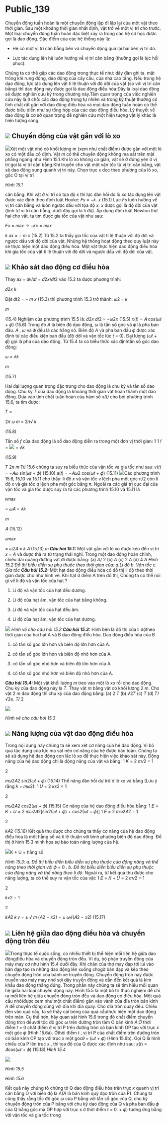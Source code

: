 # Public_139

Chuyển động tuần hoàn là một chuyển động lặp đi lặp lại của một vật theo thời gian. Sau một khoảng thời gian nhất định, vật trở về một vị trí cho trước. Một loại chuyển động tuần hoàn đặc biệt xảy ra trong các hệ cơ học được gọi là dao động. Đặc điểm của các hệ thống này là:

  * Hệ có một vị trí cân bằng bền và chuyển động qua lại hai bên vị trí đó.

  * Lực tác dụng lên hệ luôn hướng về vị trí cân bằng (thường gọi là lực hồi phục).


Chúng ta có thể gặp các dao động trong thực tế như: dây đàn ghi ta, mặt trống khi rung động, dao động của cây cầu, của nhà cao tầng.
Nếu trong hệ dao động, lực tác dụng lên vật tỉ lệ thuận với độ dời của vật (so với vị trí cân bằng) thì dao động này được gọi là dao động điều hòa.Đây là loại dao động sẽ được nghiên cứu kỹ trong chương này.Tầm quan trọng của việc nghiên cứu này là ở chỗ: các dao động trong tự nhiên và trong kỹ thuật thường có tính chất rất gần với dao động điều hòa và mọi dao động tuần hoàn có thể được biểu diễn như sự tổng hợp của các dao động điều hòa.
Lý thuyết về dao động là cơ sở quan trọng để nghiên cứu một hiện tượng vật lý khác là hiện tượng sóng.

## ![](images/image1.png) Chuyển động của vật gắn với lò xo

![](images/image2.png)Xét một vật nhỏ có khối lượng _m_ (xem như chất điểm) được gắn với một lò xo có một đầu cố định. Vật _m_ có thể chuyển động không ma sát trên mặt phẳng ngang như Hình
15.1.Khi lò xo không co giãn, vật sẽ ở đứng yên ở vị trí gọi là vị trí cân bằng.Khi truyền cho vật một vận tốc từ vị trí
cân bằng, vật sẽ dao động xung quanh vị trí này.
Chọn trục x dọc theo phương của lò xo, gốc O tại vị trí

_Hình 15.1_

cân bằng. Khi vật ở vị trí có tọa độ _x_ thì lực đàn hồi do lò xo tác dụng lên vật được xác định theo định luật Hooke:
𝐹𝑠 = −𝑘. 𝑥 (15.1)
Lực _Fs_ luôn hướng về vị trí cân bằng và luôn ngược dấu với tọa độ _x. x_ được gọi là độ dời của vật (tính từ vị trí cân bằng, dưới đây gọi là li độ).
Áp dụng định luật Newton thứ hai cho vật, ta tìm được gia tốc của vật như sau:

𝐹𝑥 = 𝑚𝑎𝑥 → −𝑘𝑥 = 𝑚𝑎𝑥

𝑘
𝑎𝑥 = − 𝑚 𝑥 (15.2)
Từ 15.2 ta thấy gia tốc của vật tỉ lệ thuận với độ dời và ngược dấu với độ dời của vật.
Những hệ thống hoạt động theo quy luật này sẽ thực hiện một dao động điều hòa.
Một vật thực hiện dao động điều hòa khi gia tốc của vật tỉ lệ thuận với độ dời và ngược dấu với độ dời của vật.

## ![](images/image4.png) Khảo sát dao động cơ điều hòa

Thay 𝑎𝑥 = 𝑑𝑣/𝑑𝑡 = 𝑑2𝑥/𝑑𝑡2 vào 15.2 ta được phương trình:

𝑑2𝑥 𝑘

Đặt
𝑑𝑡2 = − 𝑚 𝑥 (15.3)
thì phương trình 15.3 trở thành:
𝜔2 = 𝑘

𝑚

(15.4)
Nghiệm của phương trình 15.5 là:
𝑑2𝑥
𝑑𝑡2
= −𝜔2𝑥 (15.5)
𝑥(𝑡) = 𝐴 cos(𝜔𝑡 + 𝜙) (15.6) Trong đó _A_ là biên độ dao động, _ω_ là tần số góc và 𝜙 là pha ban đầu. _A_ , _ω_ và 𝜙 đều là các hằng số. Biên độ _A_ và pha ban đầu 𝜙 được xác định từ các điều kiện ban đầu (độ dời và vận
tốc lúc _t_ = 0).
Đại lượng (𝜔𝑡 + 𝜙) gọi là pha của dao động.
Từ 15.4 ta có biểu thức xác địnhtần số góc dao động:

𝜔 = √𝑘

𝑚

(15.7)

Hai đại lượng quan trọng đặc trưng cho dao động là chu kỳ và tần số dao động. Chu kỳ _T_ của dao động là khoảng thời gian vật hoàn thành một dao động. Dựa vào tính chất tuần hoàn của hàm số _x(t)_ cho bởi phương trình 15.6, ta tìm được:

𝑇 =

2𝜋
𝜔
𝑚
= 2𝜋√
𝑘

(15.8)

Tần số _f_ của dao động là số dao động diễn ra trong một đơn vị thời gian:
1 1
𝑓 = ![](images/image5.png) =
√𝑘

(15.9)

𝑇 2𝜋 𝑚
Từ 15.6 chúng ta suy ra biểu thức của vận tốc và gia tốc như sau:
𝑣(𝑡) = −𝐴𝜔 sin(𝜔𝑡 + 𝜙) (15.10)
𝑎(𝑡) = −𝐴𝜔2 cos(𝜔𝑡 + 𝜙) (15.11)
![](images/image6.jpeg)Các phương trình 15.6, 15,10 và 15.11 cho thấy: li độ _x_ và vận tốc _v_ lệch pha một góc π/2 còn li độ _x_ và gia tốc _a_ lệch pha một góc bằng π. Ngoài ra các giá trị cực đại của vận tốc và gia tốc được suy ra từ các phương trình 15.10 và
15.11 là

𝑣𝑚𝑎𝑥

= 𝜔𝐴 = √𝑘

𝑚

𝐴 (15.12)

𝑎𝑚𝑎𝑥

= 𝜔2𝐴 = 𝑘 𝐴 (15.13)
𝑚
_**Câu hỏi 15.1:**_ Một vật gắn với lò xo được kéo đến vị trí _x = A_ và được thả ra từ trạng thái nghỉ. Trong một dao động hoàn chỉnh, chiều dài quãng đường vật đi được bằng:
(a) _A/_ 2 (b) _A_ (c) 2 _A_ (d) 4 _A_
_Hình 15.2 Đồ thị biểu diễn sự phụ thuộc theo thời gian của: a.Li độ_
_b. Vận tốc c. Gia tốc_
_**Câu hỏi 15.2:**_ Một hạt dao động điều hòa có đồ thị li độ theo thời gian được cho như hình vẽ. Khi hạt ở điểm A trên đồ thị, Chúng ta có thể nói gì về li độ và vận tốc của hạt ?

  1. Li độ và vận tốc của hạt đều dương.

  2. Li độ của hạt âm, vận tốc của hạt bằng không.

  3. Li độ và vận tốc của hạt đều âm.

  4. Li độ của hạt âm, vận tốc của hạt dương.


![](images/image7.png)
_Hình vẽ cho câu hỏi 15.2_
_**Câu hỏi 15.3:**_ Hình bên là đồ thị của li độtheo thời gian của hai hạt A và B dao động điều hòa. Dao động điều hòa của B

  1. có tần số góc lớn hơn và biên độ lớn hơn của A.

  2. có tần số góc lớn hơn và biên độ nhỏ hơn của A.

  3. có tần số góc nhỏ hơn và biên độ lớn hơn của A.

  4. có tần số góc nhỏ hơn và biên độ nhỏ hơn của A.


_**Câu hỏi 15.4:**_ Một vật khối lượng _m_ treo vào một lò xo rồi cho dao động. Chu kỳ của dao động này là _T_. Thay vật _m_ bằng vật có khối lượng 2 _m_. Cho vật 2 _m_ dao động thì chu kỳ của dao động bằng:
(a) 2 _T_ (b) √2𝑇 (c) _T_ (d) 𝑇/√2e. _T/_ 2

![](images/image8.png)

_Hình vẽ cho câu hỏi 15.3_

## ![](images/image9.png) Năng lượng của vật dao động điều hòa

Trong nội dung này chúng ta sẽ xem xét cơ năng của hệ dao động. Vì bỏ qua tác dụng của lực ma sát nên cơ năng của hệ được bảo toàn. Chúng ta sẽ sử dụng hệ dao động con lắc lò xo để thực hiện việc khảo sát này.
Động năng của hệ dao động chỉ là động năng của vật và bằng:
1
𝐾 =
2
𝑚𝑣2 = 1

2

𝑚𝜔2𝐴2 sin2(𝜔𝑡 + 𝜙) (15.14)
Thế năng đàn hồi dự trữ ở lò xo và bằng (Lưu ý rằng 𝑘 = 𝑚𝜔2):
1
𝑈 =
2
𝑘𝑥2 = 1

2

𝑚𝜔2𝐴2 cos2(𝜔𝑡 + 𝜙) (15.15)
Cơ năng của hệ dao động điều hòa bằng:
1
𝐸 = 𝐾 + 𝑈 =
2
𝑚𝜔2𝐴2[sin2(𝜔𝑡 + 𝜙) + cos2(𝜔𝑡 + 𝜙)]
1
𝐸 =
2
𝑚𝜔2𝐴2 = 1

2

𝑘𝐴2 (15.16)
Kết quả thu được cho chúng ta thấy cơ năng của hệ dao động điều hòa là một hằng số và tỉ lệ thuận với bình phương biên độ dao động. Đồ thị ở hình 15.3 minh họa sự bảo toàn năng lượng của hệ.

![](images/image10.png)K + U = hằng số

_Hình 15.3: a. Đồ thị biểu diễn biểu diễn sự phụ thuộc của động năng và thế năng_
_theo thời gian với_ 𝜙 = 0 _._
_b. Đồ thị biểu diễn biểu diễn sự phụ thuộc của động năng và thế năng_
_theo li độ._
Ngoài ra, từ kết quả thu được cho năng lượng, ta có thể suy ra vận tốc của vật:
1
𝐸 = 𝐾 + 𝑈 =
2
𝑚𝑣2 \+ 1

2

𝑘𝑥2 = 1

2

𝑘𝐴2
𝑘
𝑣 = ± √
𝑚
(𝐴2 − 𝑥2) = ± 𝜔√(𝐴2 − 𝑥2) (15.17)

## ![](images/image12.png) Liên hệ giữa dao động điều hòa và chuyển động tròn đều

![](images/image13.png)Trong thực tế cuộc sống, có nhiều thiết bị thể hiện mối liên hệ giữa dao độngđiều hòa và chuyển động tròn đều. Ví dụ, bộ phận truyền động của máy may cơ như hình 15.4 dưới đây. Khi chân của thợ may đạp tới lui vào bàn đạp tạo ra những dao động lên xuống chogờ bàn đạp và kéo theo chuyển động tròn của bánh xe truyền động. Chuyển động tròn này được truyền vào máy may nhờ sợi dây truyền động và dẫn đến kết quả là kim khâu dao động thẳng đứng. Trong phần này chúng ta sẽ tìm hiểu
mối quan hệ giữa hai loại chuyển động này.
Hình 15.5 là một bố trí thực nghiệm để chỉ ra
mối liên hệ giữa chuyển động tròn đều và dao động cơ điều hòa. Một quả cầu nhỏ(được xem như một chất điểm) gắn vào vành của đĩa tròn bán kính _A_ để chuyển động cùng với đĩa khi đĩa quay. Cho đĩa tròn quay đều. Chiếu đèn vào quả cầu, ta sẽ thấy cái bóng của quả cầuthực hiện một dao động trên màn.
Cụ thể hơn, hãy quan sát hình 15.6 trong đó chất điểm chuyển động tròn đềuvới tốc độ góc _ω_ trên đường tròn tâm O bán kính _A_.Ở thời điểm _t_ = 0 chất điểm ở vị trí P trên đường tròn có bán kính OP tạo với trục _x_ một góc 𝜙 (Hình 15.6a). Ởthời điểm _t_ , vị trí P của chất điểm trên đường tròn có bán kính OP tạo với trục x một góc𝜃 = (𝜔𝑡 + 𝜙) (Hình 15.6b). Gọi Q là hình chiếu của P lên trục _x_ , thì tọa độ của Q được xác định như sau:
𝑥(𝑡) = 𝐴cos(𝜔𝑡 + 𝜙) (15.18)
_Hình 15.4_

![](images/image15.png)

_Hình 15.5_

_Hình 15.6_

Kết quả này chứng tỏ chứng tỏ Q dao động điều hòa trên trục _x_ quanh vị trí cân bằng O với biên độ là _A(A_ là bán kính quỹ đạo tròn của P). Chúng ta cũng thấy rằng tốc độ góc _ω_ của
P bằng với tần số góc của Q, chu kỳ chuyển động tròn của P bằng với chu kỳ dao động của
Q và pha ban đầu 𝜙 của Q bằng góc mà OP hợp với trục x ở thời điểm _t_ = 0.
\+ 𝜙) tương ứng bằng với vận tốc và gia tốc trong